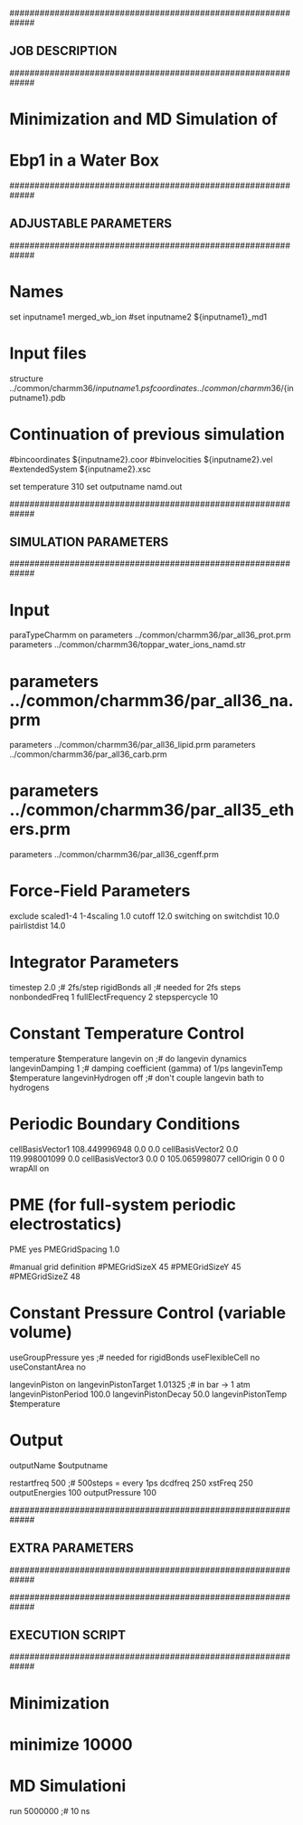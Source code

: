 #############################################################
## JOB DESCRIPTION                                         ##
#############################################################

# Minimization and MD Simulation of 
# Ebp1 in a Water Box


#############################################################
## ADJUSTABLE PARAMETERS                                   ##
#############################################################
# Names
set inputname1  merged_wb_ion
#set inputname2  ${inputname1}_md1

# Input files
structure          ../common/charmm36/${inputname1}.psf
coordinates        ../common/charmm36/${inputname1}.pdb

# Continuation of previous simulation
#bincoordinates     ${inputname2}.coor
#binvelocities      ${inputname2}.vel
#extendedSystem     ${inputname2}.xsc

set temperature    310
set outputname     namd.out


#############################################################
## SIMULATION PARAMETERS                                   ##
#############################################################

# Input
paraTypeCharmm	    on
parameters          ../common/charmm36/par_all36_prot.prm
parameters          ../common/charmm36/toppar_water_ions_namd.str
# parameters          ../common/charmm36/par_all36_na.prm
parameters          ../common/charmm36/par_all36_lipid.prm
parameters          ../common/charmm36/par_all36_carb.prm
# parameters          ../common/charmm36/par_all35_ethers.prm
parameters          ../common/charmm36/par_all36_cgenff.prm


# Force-Field Parameters
exclude             scaled1-4
1-4scaling          1.0
cutoff              12.0
switching           on
switchdist          10.0
pairlistdist        14.0


# Integrator Parameters
timestep            2.0  ;# 2fs/step
rigidBonds          all  ;# needed for 2fs steps
nonbondedFreq       1
fullElectFrequency  2
stepspercycle       10


# Constant Temperature Control
temperature         $temperature
langevin            on    ;# do langevin dynamics
langevinDamping     1     ;# damping coefficient (gamma) of 1/ps
langevinTemp        $temperature
langevinHydrogen    off    ;# don't couple langevin bath to hydrogens


# Periodic Boundary Conditions
cellBasisVector1    108.449996948    0.0   0.0
cellBasisVector2     0.0  119.998001099   0.0
cellBasisVector3     0.0    0   105.065998077
cellOrigin          0 0 0 
wrapAll             on


# PME (for full-system periodic electrostatics)
PME                 yes
PMEGridSpacing      1.0

#manual grid definition
#PMEGridSizeX        45
#PMEGridSizeY        45
#PMEGridSizeZ        48


# Constant Pressure Control (variable volume)
useGroupPressure      yes ;# needed for rigidBonds
useFlexibleCell       no
useConstantArea       no

langevinPiston        on
langevinPistonTarget  1.01325 ;#  in bar -> 1 atm
langevinPistonPeriod  100.0
langevinPistonDecay   50.0
langevinPistonTemp    $temperature


# Output
outputName          $outputname

restartfreq         500     ;# 500steps = every 1ps
dcdfreq             250
xstFreq             250
outputEnergies      100
outputPressure      100


#############################################################
## EXTRA PARAMETERS                                        ##
#############################################################


#############################################################
## EXECUTION SCRIPT                                        ##
#############################################################

# Minimization
# minimize            10000

# MD Simulationi
run     5000000     ;# 10 ns


